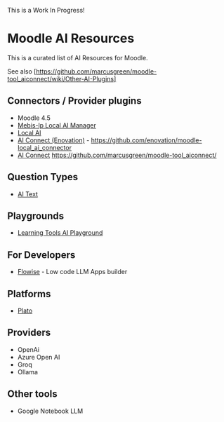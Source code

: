 This is a Work In Progress!

# Moodle AI Resources

This is a curated list of AI Resources for Moodle.

 See also [https://github.com/marcusgreen/moodle-tool_aiconnect/wiki/Other-AI-Plugins]

## Connectors / Provider plugins
* Moodle 4.5
* [Mebis-lp Local AI Manager](mebis-lp_moodle-local_ai_manager.md)
* [Local AI](mhughes2k-local_ai.md)
* [AI Connect (Enovation)](enovation-tool_ai_connect)  - https://github.com/enovation/moodle-local_ai_connector
* [AI Connect](marcusgreen-tool_aiconnect) https://github.com/marcusgreen/moodle-tool_aiconnect/


## Question Types
* [AI Text](marcusgreen-moodle-qtype_aitext.md)

## Playgrounds
* [Learning Tools AI Playground](brianlmerritt-learning_tools_ai_playground.md)

## For Developers
 * [Flowise](https://flowiseai.com/) - Low code LLM Apps builder


 ## Platforms
 * [Plato](https://www.plato.ac/)

 ## Providers
 * OpenAi
 * Azure Open AI
 * Groq
 * Ollama

 ## Other tools
 * Google Notebook LLM
